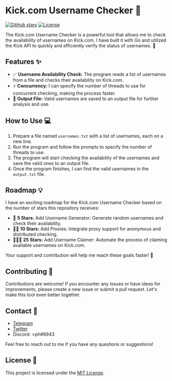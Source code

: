 # Kick.com Username Checker :rocket:

[![GitHub stars](https://img.shields.io/github/stars/ph-dev-bot/kick-Username-Checker.svg?style=flat-square)](https://github.com/ph-dev-bot/kick-Username-Checker/stargazers)
[![License](https://img.shields.io/github/license/ph-dev-bot/kick-Username-Checker.svg?style=flat-square)](LICENSE)

The Kick.com Username Checker is a powerful tool that allows me to check the availability of usernames on Kick.com. I have built it with Go and utilized the Kick API to quickly and efficiently verify the status of usernames. :mag_right:

## Features :sparkles:

- :white_check_mark: **Username Availability Check:** The program reads a list of usernames from a file and checks their availability on Kick.com.
- :zap: **Concurrency:** I can specify the number of threads to use for concurrent checking, making the process faster.
- :open_file_folder: **Output File:** Valid usernames are saved to an output file for further analysis and use.

## How to Use :computer:

1. Prepare a file named `usernames.txt` with a list of usernames, each on a new line.
2. Run the program and follow the prompts to specify the number of threads to use.
3. The program will start checking the availability of the usernames and save the valid ones to an output file.
4. Once the program finishes, I can find the valid usernames in the `output.txt` file.

## Roadmap :bulb:

I have an exciting roadmap for the Kick.com Username Checker based on the number of stars this repository receives:

- :star2: **5 Stars:** Add Username Generator: Generate random usernames and check their availability.
- :star2::star2: **10 Stars:** Add Proxies: Integrate proxy support for anonymous and distributed checking.
- :star2::star2::star2: **25 Stars:** Add Username Claimer: Automate the process of claiming available usernames on Kick.com.

Your support and contribution will help me reach these goals faster! :rocket:

## Contributing :handshake:

Contributions are welcome! If you encounter any issues or have ideas for improvements, please create a new issue or submit a pull request. Let's make this tool even better together.

## Contact :email:

- [Telegram](https://t.me/PtheGoat)
- [Twitter](https://twitter.com/soleboxFR)
- Discord: >ph#6943

Feel free to reach out to me if you have any questions or suggestions!

## License :scroll:

This project is licensed under the [MIT License](LICENSE).
